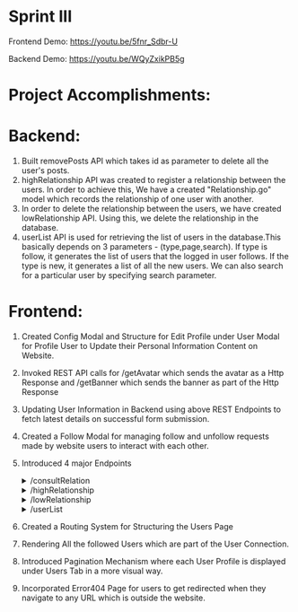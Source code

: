 # Sprint III

Frontend Demo: https://youtu.be/5fnr_Sdbr-U

Backend Demo: https://youtu.be/WQyZxikPB5g

# Project Accomplishments:
# Backend:
1. Built removePosts API which takes id as parameter to delete all the user's posts.
2. highRelationship API was created to register a relationship between the users. In order to achieve this, We have a created "Relationship.go" model which records the relationship of one user with another.
3. In order to delete the relationship between the users, we have created lowRelationship API. Using this, we delete the relationship in the database.
4. userList API is used for retrieving the list of users in the database.This basically depends on 3 parameters - (type,page,search). If type is follow, it generates the list of users that the logged in user follows. If the type is new, it generates a list of all the new users. We can also search for a particular user by specifying search parameter.
 
# Frontend:
1. Created Config Modal and Structure for Edit Profile under User Modal for Profile User to Update their Personal Information Content on Website. 

2. Invoked REST API calls for /getAvatar which sends the avatar as a Http Response and /getBanner  which sends the banner as part of the Http Response

3. Updating User Information in Backend using above REST Endpoints to fetch latest details on successful form submission. 

4. Created a Follow Modal for managing follow and unfollow requests made by website users to interact with each other.
 
5. Introduced 4 major Endpoints 
   <details>
        <summary>/consultRelation</summary>
     
          consultRelation API
          - To check the relationship between two users which sets a base relation for the follow/unfollow Modal
 
   </details>
   <details>
        <summary>/highRelationship</summary>
 
          highRelationship API
          - For Establishing a relationship between two users. This is a follow request API for users to be connected with each other and to be part of network
 
   </details>
   <details>
        <summary>/lowRelationship</summary>
 
          lowRelationship API
          - To disconnect the relationship between users. To Unfollow each other
 
   </details>
   <details>
        <summary>/userList</summary>
 
          userList API
          - To read list of users in the database. 
 
   </details>

6. Created a Routing System for Structuring the Users Page
7. Rendering All the followed Users which are part of the User Connection. 
8. Introduced Pagination Mechanism where each User Profile is displayed under Users Tab in a more visual way. 
9. Incorporated Error404 Page for users to get redirected when they navigate to any URL which is outside the website.
